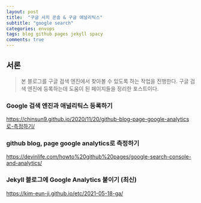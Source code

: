 ```yaml
---
layout: post
title:  "구글 서치 콘솔 & 구글 애널리틱스"
subtitle: "google search"
categories: envops
tags: blog github pages jekyll spacy
comments: true
---
```

## 서론
> 본 블로그를 구글 검색 엔진에서 찾아볼 수 있도록 하는 작업을 진행한다.
> 구글 검색 엔진에 등록하는데 도움이 된 페이지들을 정리한 포스트이다.


### Google 검색 엔진과 애널리틱스 등록하기

https://chinsun9.github.io/2020/11/20/github-blog-page-google-analytics로-측정하기/

### github blog, page google analytics로 측정하기
https://devinlife.com/howto%20github%20pages/google-search-console-and-analytics/

### Jekyll 블로그에 Google Analytics 붙이기 (최신)
https://kim-eun-ji.github.io/etc/2021-05-18-ga/
